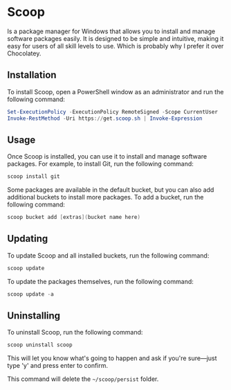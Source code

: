# Scoop

Is a package manager for Windows that allows you to install and manage software packages easily. It is designed to be simple and intuitive, making it easy for users of all skill levels to use. Which is probably why I prefer it over Chocolatey.

## Installation

To install Scoop, open a PowerShell window as an administrator and run the following command:

```powershell
Set-ExecutionPolicy -ExecutionPolicy RemoteSigned -Scope CurrentUser
Invoke-RestMethod -Uri https://get.scoop.sh | Invoke-Expression
```

## Usage

Once Scoop is installed, you can use it to install and manage software packages. For example, to install Git, run the following command:

```powershell
scoop install git
```

Some packages are available in the default bucket, but you can also add additional buckets to install more packages. To add a bucket, run the following command:

```powershell
scoop bucket add [extras](bucket name here)
```

## Updating

To update Scoop and all installed buckets, run the following command:

```powershell
scoop update
```

To update the packages themselves, run the following command:

```powershell
scoop update -a
```

## Uninstalling

To uninstall Scoop, run the following command:

```powershell
scoop uninstall scoop
```

This will let you know what's going to happen and ask if you're sure—just type 'y' and press enter to confirm.

This command will delete the ```~/scoop/persist``` folder.
